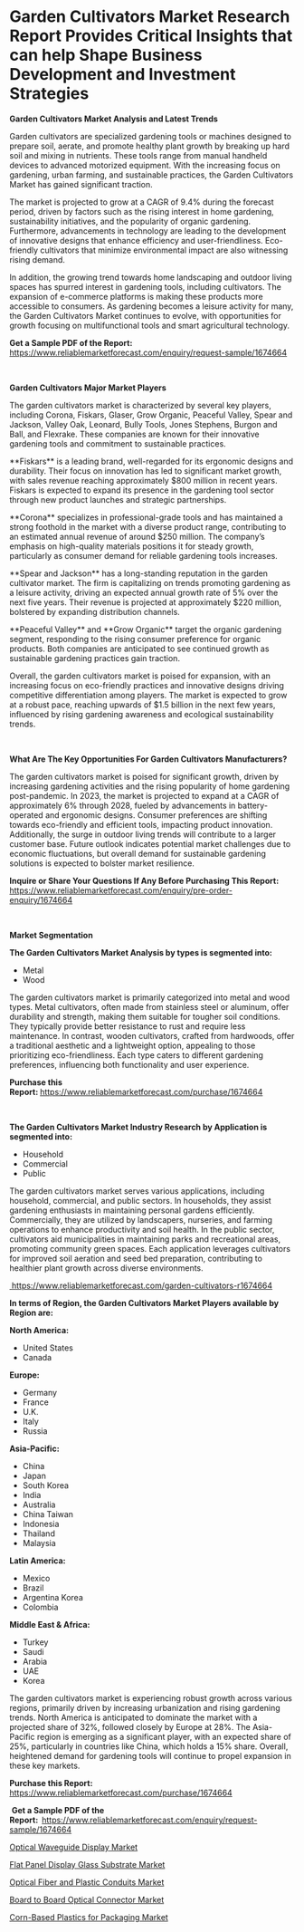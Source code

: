 <p><h1>Garden Cultivators Market Research Report Provides Critical Insights that can help Shape Business Development and Investment Strategies</h1></p><p><strong>Garden Cultivators Market Analysis and Latest Trends</strong></p>
<p><p>Garden cultivators are specialized gardening tools or machines designed to prepare soil, aerate, and promote healthy plant growth by breaking up hard soil and mixing in nutrients. These tools range from manual handheld devices to advanced motorized equipment. With the increasing focus on gardening, urban farming, and sustainable practices, the Garden Cultivators Market has gained significant traction.</p><p>The market is projected to grow at a CAGR of 9.4% during the forecast period, driven by factors such as the rising interest in home gardening, sustainability initiatives, and the popularity of organic gardening. Furthermore, advancements in technology are leading to the development of innovative designs that enhance efficiency and user-friendliness. Eco-friendly cultivators that minimize environmental impact are also witnessing rising demand.</p><p>In addition, the growing trend towards home landscaping and outdoor living spaces has spurred interest in gardening tools, including cultivators. The expansion of e-commerce platforms is making these products more accessible to consumers. As gardening becomes a leisure activity for many, the Garden Cultivators Market continues to evolve, with opportunities for growth focusing on multifunctional tools and smart agricultural technology.</p></p>
<p><strong>Get a Sample PDF of the Report:&nbsp;</strong> <a href="https://www.reliablemarketforecast.com/enquiry/request-sample/1674664?utm_campaign=1900&utm_medium=2&utm_source=Github&utm_content=ia&utm_term=25032025&utm_id=garden-cultivators">https://www.reliablemarketforecast.com/enquiry/request-sample/1674664</a></p>
<p>&nbsp;</p>
<p><strong>Garden Cultivators Major Market Players</strong></p>
<p><p>The garden cultivators market is characterized by several key players, including Corona, Fiskars, Glaser, Grow Organic, Peaceful Valley, Spear and Jackson, Valley Oak, Leonard, Bully Tools, Jones Stephens, Burgon and Ball, and Flexrake. These companies are known for their innovative gardening tools and commitment to sustainable practices.</p><p>**Fiskars** is a leading brand, well-regarded for its ergonomic designs and durability. Their focus on innovation has led to significant market growth, with sales revenue reaching approximately $800 million in recent years. Fiskars is expected to expand its presence in the gardening tool sector through new product launches and strategic partnerships.</p><p>**Corona** specializes in professional-grade tools and has maintained a strong foothold in the market with a diverse product range, contributing to an estimated annual revenue of around $250 million. The company’s emphasis on high-quality materials positions it for steady growth, particularly as consumer demand for reliable gardening tools increases.</p><p>**Spear and Jackson** has a long-standing reputation in the garden cultivator market. The firm is capitalizing on trends promoting gardening as a leisure activity, driving an expected annual growth rate of 5% over the next five years. Their revenue is projected at approximately $220 million, bolstered by expanding distribution channels.</p><p>**Peaceful Valley** and **Grow Organic** target the organic gardening segment, responding to the rising consumer preference for organic products. Both companies are anticipated to see continued growth as sustainable gardening practices gain traction.</p><p>Overall, the garden cultivators market is poised for expansion, with an increasing focus on eco-friendly practices and innovative designs driving competitive differentiation among players. The market is expected to grow at a robust pace, reaching upwards of $1.5 billion in the next few years, influenced by rising gardening awareness and ecological sustainability trends.</p></p>
<p>&nbsp;</p>
<p><strong>What Are The Key Opportunities For Garden Cultivators Manufacturers?</strong></p>
<p><p>The garden cultivators market is poised for significant growth, driven by increasing gardening activities and the rising popularity of home gardening post-pandemic. In 2023, the market is projected to expand at a CAGR of approximately 6% through 2028, fueled by advancements in battery-operated and ergonomic designs. Consumer preferences are shifting towards eco-friendly and efficient tools, impacting product innovation. Additionally, the surge in outdoor living trends will contribute to a larger customer base. Future outlook indicates potential market challenges due to economic fluctuations, but overall demand for sustainable gardening solutions is expected to bolster market resilience.</p></p>
<p><strong>Inquire or Share Your Questions If Any Before Purchasing This Report:</strong> <a href="https://www.reliablemarketforecast.com/enquiry/pre-order-enquiry/1674664?utm_campaign=1900&utm_medium=2&utm_source=Github&utm_content=ia&utm_term=25032025&utm_id=garden-cultivators">https://www.reliablemarketforecast.com/enquiry/pre-order-enquiry/1674664</a></p>
<p>&nbsp;</p>
<p><strong>Market Segmentation</strong></p>
<p><strong>The Garden Cultivators Market Analysis by types is segmented into:</strong></p>
<p><ul><li>Metal</li><li>Wood</li></ul></p>
<p><p>The garden cultivators market is primarily categorized into metal and wood types. Metal cultivators, often made from stainless steel or aluminum, offer durability and strength, making them suitable for tougher soil conditions. They typically provide better resistance to rust and require less maintenance. In contrast, wooden cultivators, crafted from hardwoods, offer a traditional aesthetic and a lightweight option, appealing to those prioritizing eco-friendliness. Each type caters to different gardening preferences, influencing both functionality and user experience.</p></p>
<p><strong>Purchase this Report:&nbsp;</strong><a href="https://www.reliablemarketforecast.com/purchase/1674664?utm_campaign=1900&utm_medium=2&utm_source=Github&utm_content=ia&utm_term=25032025&utm_id=garden-cultivators">https://www.reliablemarketforecast.com/purchase/1674664</a></p>
<p>&nbsp;</p>
<p><strong>The Garden Cultivators Market Industry Research by Application is segmented into:</strong></p>
<p><ul><li>Household</li><li>Commercial</li><li>Public</li></ul></p>
<p><p>The garden cultivators market serves various applications, including household, commercial, and public sectors. In households, they assist gardening enthusiasts in maintaining personal gardens efficiently. Commercially, they are utilized by landscapers, nurseries, and farming operations to enhance productivity and soil health. In the public sector, cultivators aid municipalities in maintaining parks and recreational areas, promoting community green spaces. Each application leverages cultivators for improved soil aeration and seed bed preparation, contributing to healthier plant growth across diverse environments.</p></p>
<p><a href="https://www.reliablemarketforecast.com/garden-cultivators-r1674664?utm_campaign=1900&utm_medium=2&utm_source=Github&utm_content=ia&utm_term=25032025&utm_id=garden-cultivators">&nbsp;https://www.reliablemarketforecast.com/garden-cultivators-r1674664</a></p>
<p><strong>In terms of Region, the Garden Cultivators Market Players available by Region are:</strong></p>
<p>
    <p> <strong> North America: </strong>
        <ul>
            <li>United States</li>
            <li>Canada</li>
        </ul>
        </p> 
    <p> <strong> Europe: </strong>
        <ul>
            <li>Germany</li>
            <li>France</li>
            <li>U.K.</li>
            <li>Italy</li>
            <li>Russia</li>
        </ul>
        </p> 
    <p> <strong> Asia-Pacific: </strong>
        <ul>
            <li>China</li>
            <li>Japan</li>
            <li>South Korea</li>
            <li>India</li>
            <li>Australia</li>
            <li>China Taiwan</li>
            <li>Indonesia</li>
            <li>Thailand</li>
            <li>Malaysia</li>
        </ul>
        </p> 
    <p> <strong> Latin America: </strong>
        <ul>
            <li>Mexico</li>
            <li>Brazil</li>
            <li>Argentina Korea</li>
            <li>Colombia</li>
        </ul>
        </p> 
    <p> <strong> Middle East & Africa: </strong>
        <ul>
            <li>Turkey</li>
            <li>Saudi</li>
            <li>Arabia</li>
            <li>UAE</li>
            <li>Korea</li>
        </ul>
    </p>
    </p>
<p><p>The garden cultivators market is experiencing robust growth across various regions, primarily driven by increasing urbanization and rising gardening trends. North America is anticipated to dominate the market with a projected share of 32%, followed closely by Europe at 28%. The Asia-Pacific region is emerging as a significant player, with an expected share of 25%, particularly in countries like China, which holds a 15% share. Overall, heightened demand for gardening tools will continue to propel expansion in these key markets.</p></p>
<p><strong>Purchase this Report: </strong><a href="https://www.reliablemarketforecast.com/purchase/1674664?utm_campaign=1900&utm_medium=2&utm_source=Github&utm_content=ia&utm_term=25032025&utm_id=garden-cultivators">https://www.reliablemarketforecast.com/purchase/1674664</a></p>
<p>&nbsp;<strong>Get a Sample PDF of the Report:&nbsp;&nbsp;</strong><a href="https://www.reliablemarketforecast.com/enquiry/request-sample/1674664?utm_campaign=1900&utm_medium=2&utm_source=Github&utm_content=ia&utm_term=25032025&utm_id=garden-cultivators">https://www.reliablemarketforecast.com/enquiry/request-sample/1674664</a></p>
<p><strong></strong></p>
<p><p><a href="https://github.com/rogetspate12/Market-Research-Report-List-1/blob/main/optical-waveguide-display-market.md?utm_campaign=1900&utm_medium=2&utm_source=Github&utm_content=ia&utm_term=25032025&utm_id=garden-cultivators">Optical Waveguide Display Market</a></p><p><a href="https://github.com/sahoolipko6f/Market-Research-Report-List-1/blob/main/flat-panel-display-glass-substrate-market.md?utm_campaign=1900&utm_medium=2&utm_source=Github&utm_content=ia&utm_term=25032025&utm_id=garden-cultivators">Flat Panel Display Glass Substrate Market</a></p><p><a href="https://github.com/ranewknaller/Market-Research-Report-List-1/blob/main/optical-fiber-and-plastic-conduits-market.md?utm_campaign=1900&utm_medium=2&utm_source=Github&utm_content=ia&utm_term=25032025&utm_id=garden-cultivators">Optical Fiber and Plastic Conduits Market</a></p><p><a href="https://github.com/alawnhvicay/Market-Research-Report-List-1/blob/main/board-to-board-optical-connector-market.md?utm_campaign=1900&utm_medium=2&utm_source=Github&utm_content=ia&utm_term=25032025&utm_id=garden-cultivators">Board to Board Optical Connector Market</a></p><p><a href="https://github.com/wraggfomath/Market-Research-Report-List-1/blob/main/corn-based-plastics-for-packaging-market.md?utm_campaign=1900&utm_medium=2&utm_source=Github&utm_content=ia&utm_term=25032025&utm_id=garden-cultivators">Corn-Based Plastics for Packaging Market</a></p></p>